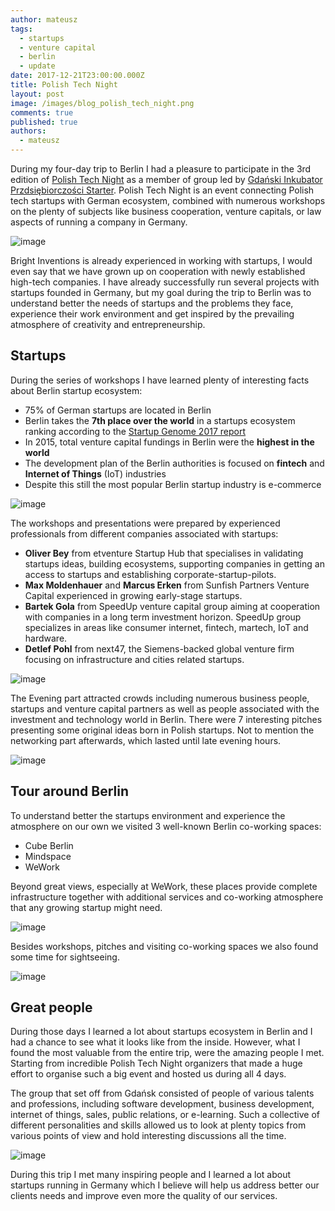 ```yaml
---
author: mateusz
tags:
  - startups
  - venture capital
  - berlin
  - update
date: 2017-12-21T23:00:00.000Z
title: Polish Tech Night
layout: post
image: /images/blog_polish_tech_night.png
comments: true
published: true
authors:
  - mateusz
---
```

During my four-day trip to Berlin I had a pleasure to participate in the 3rd edition of [Polish Tech Night](https://polishtechnight.com) as a member of  group led by [Gdański Inkubator Przdsiębiorczości Starter](http://www.inkubatorstarter.pl). Polish Tech Night is an event connecting Polish tech startups with German ecosystem, combined with numerous workshops on the plenty of subjects like business cooperation, venture capitals, or law aspects of running a company in Germany.

![image](/images/polish-tech-night/event-logo.png)

Bright Inventions is already experienced in working with startups, I would  even say that we have grown up on cooperation with newly established high-tech companies. I have already successfully run several projects with startups founded in Germany, but my goal during the trip to Berlin was to understand better the needs of startups and the problems they face, experience their work environment and get inspired by the prevailing atmosphere of creativity and entrepreneurship.

## Startups

During the series of workshops I have learned plenty of interesting facts about Berlin startup ecosystem:

* 75% of German startups are located in Berlin
* Berlin takes the **7th place over the world** in a startups ecosystem ranking according to the [Startup Genome 2017 report](https://www.techinasia.com/startup-genome-startup-ecosystem-ranking-report-2017)
* In 2015, total venture capital fundings in Berlin were the **highest in the world**
* The development plan of the Berlin authorities is focused on **fintech** and **Internet of Things** (IoT) industries
* Despite this still the most popular Berlin startup industry is e-commerce

![image](/images/polish-tech-night/berlin-workshops1.jpg)

The workshops and presentations were prepared by experienced professionals from different companies associated with startups:

* **Oliver Bey** from etventure Startup Hub that specialises in validating startups ideas, building ecosystems, supporting companies in getting an access to startups and establishing corporate-startup-pilots.
* **Max Moldenhauer** and **Marcus Erken** from Sunfish Partners Venture Capital experienced in growing early-stage startups.
* **Bartek Gola** from SpeedUp venture capital group aiming at cooperation with companies in a long term investment horizon. SpeedUp group specializes in areas like consumer internet, fintech, martech, IoT and hardware.
* **Detlef Pohl** from next47, the Siemens-backed global venture firm focusing on infrastructure and cities related startups.

![image](/images/polish-tech-night/berlin-workshops2.jpg)

The Evening part attracted crowds including numerous business people, startups and venture capital partners as well as people associated with the investment and technology world in Berlin. There were 7 interesting pitches presenting some original ideas born in Polish startups. Not to mention the networking part afterwards, which lasted until late evening hours.

![image](/images/polish-tech-night/berlin-evening-event.jpg)

## Tour around Berlin

To understand better the startups environment and experience the atmosphere on our own we visited 3 well-known Berlin co-working spaces:

* Cube Berlin
* Mindspace
* WeWork

Beyond great views, especially at WeWork, these places provide complete infrastructure together with additional services and co-working atmosphere that any growing startup might need.

![image](/images/polish-tech-night/berlin-coworks.jpg)

Besides workshops, pitches and visiting co-working spaces we also found some time for sightseeing.

![image](/images/polish-tech-night/berlin-sightseeing.jpg)

## Great people

During those days I learned a lot about startups ecosystem in Berlin and I had a chance to see what it looks like from the inside. However, what I found the most valuable from the entire trip, were the amazing people I met. Starting from incredible Polish Tech Night organizers that made a huge effort to organise such a big event and hosted us during all 4 days.

The group that set off from Gdańsk consisted of people of various talents and professions, including software development, business development, internet of things, sales, public relations, or e-learning. Such a collective of different personalities and skills allowed us to look at plenty topics from various points of view and hold interesting discussions all the time.

![image](/images/polish-tech-night/berlin-networking.jpg)

During this trip I met many inspiring people and I learned a lot about startups running in Germany which I believe will help us address better our clients needs and improve even more the quality of our services.

